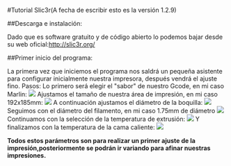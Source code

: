 #Tutorial Slic3r(A fecha de escribir esto es la versión 1.2.9)

##Descarga e instalación:

Dado que es software gratuito y de código abierto lo podemos bajar desde su web oficial:<http://slic3r.org/>

##Primer inicio del programa:

La primera vez que iniciemos el programa nos saldrá un pequeña asistente para configurar inicialmente nuestra impresora, después vendrá el ajuste fino.
Pasos:
Lo primero  será elegir el "sabor" de nuestro Gcode, en mi caso Marlin:
![](https://puu.sh/tr8q8/b8369b9251.png)
Ajustamos el tamaño de nuestra área de impresión, en mi caso 192x185mm:
![](https://puu.sh/tr8sM/38e0f4796e.png)
A continuación ajustamos el diámetro de la boquilla: 
![](https://puu.sh/tr8tY/ef9c4c3a67.png)
Seguimos con el diámetro del filamento, en mi caso 1.75mm de diámetro
![](https://puu.sh/tr8ux/71e22ab731.png)
Continuamos con la selección de la temperatura de extrusión:
![](https://puu.sh/tr8wT/b7510740e8.png)
Y finalizamos con la temperatura de la cama caliente:
![](https://puu.sh/tr8vu/a7c3868fb9.png)

**Todos estos parámetros son para realizar un primer ajuste de la impresión,posteriormente se podrán ir variando para afinar nuestras impresiones.**

 
